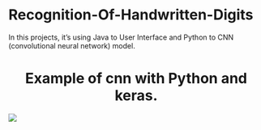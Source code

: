 # Recognition-Of-Handwritten-Digits
In this projects, it’s using Java to User Interface and Python to CNN (convolutional neural network) model.

<h1 size= 20 style="text-align: center">Example of cnn with Python and keras.</h1>
<img src = "https://www.safaribooksonline.com/library/view/deep-learning-with/9781786469786/assets/B05478_09_05.jpg"/>
